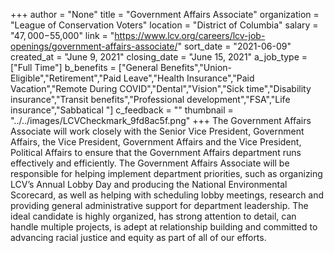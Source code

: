 +++
author = "None"
title = "Government Affairs Associate"
organization = "League of Conservation Voters"
location = "District of Columbia"
salary = "$47,000-$55,000"
link = "https://www.lcv.org/careers/lcv-job-openings/government-affairs-associate/"
sort_date = "2021-06-09"
created_at = "June 9, 2021"
closing_date = "June 15, 2021"
a_job_type = ["Full Time"]
b_benefits = ["General Benefits","Union-Eligible","Retirement","Paid Leave","Health Insurance","Paid Vacation","Remote During COVID","Dental","Vision","Sick time","Disability insurance","Transit benefits","Professional development","FSA","Life insurance","Sabbatical "]
c_feedback = ""
thumbnail = "../../images/LCVCheckmark_9fd8ac5f.png"
+++
The Government Affairs Associate will work closely with the Senior Vice President, Government Affairs, the Vice President, Government Affairs and the Vice President, Political Affairs to ensure that the Government Affairs department runs effectively and efficiently. The Government Affairs Associate will be responsible for helping implement department priorities, such as organizing LCV’s Annual Lobby Day and producing the National Environmental Scorecard, as well as helping with scheduling lobby meetings, research and providing general administrative support for department leadership. The ideal candidate is highly organized, has strong attention to detail, can handle multiple projects, is adept at relationship building and committed to advancing racial justice and equity as part of all of our efforts.